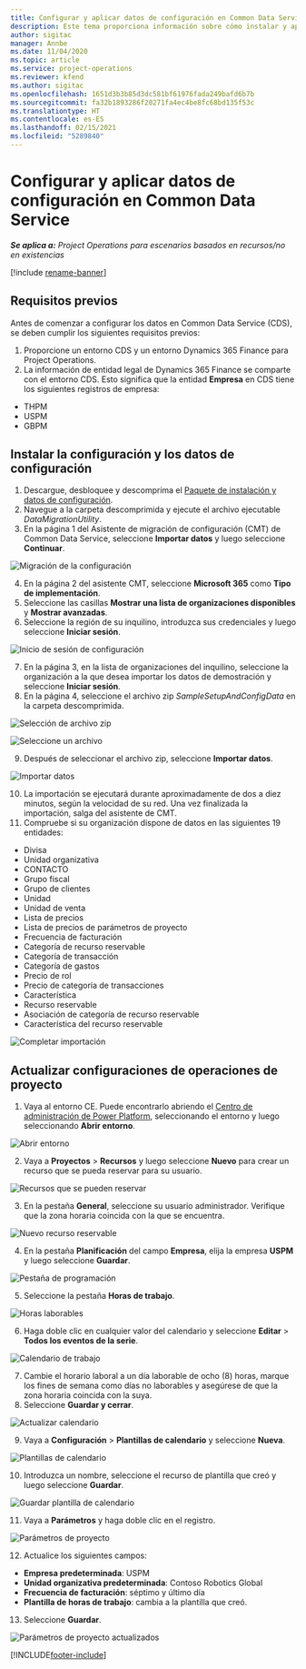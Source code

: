 ```yaml
---
title: Configurar y aplicar datos de configuración en Common Data Service
description: Este tema proporciona información sobre cómo instalar y aplicar los datos de configuración en Project Operations.
author: sigitac
manager: Annbe
ms.date: 11/04/2020
ms.topic: article
ms.service: project-operations
ms.reviewer: kfend
ms.author: sigitac
ms.openlocfilehash: 1651d3b3b85d3dc581bf61976fada249bafd6b7b
ms.sourcegitcommit: fa32b1893286f20271fa4ec4be8fc68bd135f53c
ms.translationtype: HT
ms.contentlocale: es-ES
ms.lasthandoff: 02/15/2021
ms.locfileid: "5289840"
---
```

# <a name="set-up-and-apply-configuration-data-in-the-common-data-service"></a>Configurar y aplicar datos de configuración en Common Data Service 

_**Se aplica a:** Project Operations para escenarios basados en recursos/no en existencias_

[!include [rename-banner](~/includes/cc-data-platform-banner.md)]

## <a name="prerequisites"></a>Requisitos previos

Antes de comenzar a configurar los datos en Common Data Service (CDS), se deben cumplir los siguientes requisitos previos:

1.  Proporcione un entorno CDS y un entorno Dynamics 365 Finance para Project Operations.
2.  La información de entidad legal de Dynamics 365 Finance se comparte con el entorno CDS. Esto significa que la entidad **Empresa** en CDS tiene los siguientes registros de empresa:
  - THPM
  - USPM
  - GBPM

## <a name="install-setup-and-configuration-data"></a>Instalar la configuración y los datos de configuración

1. Descargue, desbloquee y descomprima el [Paquete de instalación y datos de configuración](https://download.microsoft.com/download/1/3/4/1349369c-6209-42b7-b3b4-5be0e67cacd8/ProjOpsSampleSetupData-%20Integrated%20UR1.zip).
2. Navegue a la carpeta descomprimida y ejecute el archivo ejecutable *DataMigrationUtility*.
3. En la página 1 del Asistente de migración de configuración (CMT) de Common Data Service, seleccione **Importar datos** y luego seleccione **Continuar**.

![Migración de la configuración](./media/1ConfigurationMigration.png)

4. En la página 2 del asistente CMT, seleccione **Microsoft 365** como **Tipo de implementación**.
5. Seleccione las casillas **Mostrar una lista de organizaciones disponibles** y **Mostrar avanzadas**.
6. Seleccione la región de su inquilino, introduzca sus credenciales y luego seleccione **Iniciar sesión**.

![Inicio de sesión de configuración](./media/2ConfigurationSignin.png)

7. En la página 3, en la lista de organizaciones del inquilino, seleccione la organización a la que desea importar los datos de demostración y seleccione **Iniciar sesión**.
8. En la página 4, seleccione el archivo zip *SampleSetupAndConfigData* en la carpeta descomprimida.

![Selección de archivo zip](./media/3ZipFile.png)

![Seleccione un archivo](./media/4SelectAFile.png)

9. Después de seleccionar el archivo zip, seleccione **Importar datos**.

![Importar datos](./media/5ImportData.png)

10. La importación se ejecutará durante aproximadamente de dos a diez minutos, según la velocidad de su red. Una vez finalizada la importación, salga del asistente de CMT. 
11. Compruebe si su organización dispone de datos en las siguientes 19 entidades:

  - Divisa
  - Unidad organizativa
  - CONTACTO
  - Grupo fiscal
  - Grupo de clientes
  - Unidad
  - Unidad de venta
  - Lista de precios
  - Lista de precios de parámetros de proyecto
  - Frecuencia de facturación
  - Categoría de recurso reservable
  - Categoría de transacción
  - Categoría de gastos
  - Precio de rol
  - Precio de categoría de transacciones
  - Característica
  - Recurso reservable
  - Asociación de categoría de recurso reservable
  - Característica del recurso reservable

![Completar importación](./media/6CompleteImport.png)

## <a name="update-project-operations-configurations"></a>Actualizar configuraciones de operaciones de proyecto

1. Vaya al entorno CE. Puede encontrarlo abriendo el [Centro de administración de Power Platform](https://admin.powerplatform.microsoft.com/environments), seleccionando el entorno y luego seleccionando **Abrir entorno**. 

![Abrir entorno](./media/7OpenEnvironment.png)

2. Vaya a **Proyectos** > **Recursos** y luego seleccione **Nuevo** para crear un recurso que se pueda reservar para su usuario.

![Recursos que se pueden reservar](./media/8BookableResources.png)

3. En la pestaña **General**, seleccione su usuario administrador. Verifique que la zona horaria coincida con la que se encuentra. 

![Nuevo recurso reservable](./media/9NewBookableResource.png)

4. En la pestaña **Planificación** del campo **Empresa**, elija la empresa **USPM** y luego seleccione **Guardar**. 

![Pestaña de programación](./media/10SchedulingTab.png)

5. Seleccione la pestaña **Horas de trabajo**.  

![Horas laborables](./media/11WorkHours.png)

6. Haga doble clic en cualquier valor del calendario y seleccione **Editar** > **Todos los eventos de la serie**. 

![Calendario de trabajo](./media/12WorkCalendar.png)

7. Cambie el horario laboral a un día laborable de ocho (8) horas, marque los fines de semana como días no laborables y asegúrese de que la zona horaria coincida con la suya. 
8. Seleccione **Guardar y cerrar**.

![Actualizar calendario](./media/13UpdateCalendar.png)

9. Vaya a **Configuración** > **Plantillas de calendario** y seleccione **Nueva**.
 
 ![Plantillas de calendario](./media/14CalendarTemplates.png)
 
 10. Introduzca un nombre, seleccione el recurso de plantilla que creó y luego seleccione **Guardar**. 
 
 ![Guardar plantilla de calendario](./media/15SaveCalendarTemplate.png)
 
 11. Vaya a **Parámetros** y haga doble clic en el registro. 
 
 ![Parámetros de proyecto](./media/16ProjectParameters.png)
 
12. Actualice los siguientes campos:

 - **Empresa predeterminada**: USPM
 - **Unidad organizativa predeterminada**: Contoso Robotics Global
 - **Frecuencia de facturación**: séptimo y último día
 - **Plantilla de horas de trabajo**: cambia a la plantilla que creó.

13. Seleccione **Guardar**. 

![Parámetros de proyecto actualizados](./media/17UpdatedProjectParameters.png)


[!INCLUDE[footer-include](../includes/footer-banner.md)]